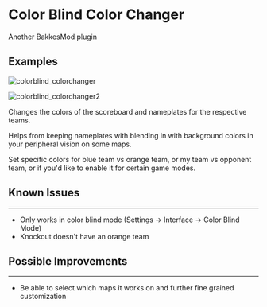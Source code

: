 # Color Blind Color Changer

Another BakkesMod plugin

## Examples

![colorblind_colorchanger](https://github.com/user-attachments/assets/3f6f9ce3-c93b-4c2b-a4dd-83ca886885a7)

![colorblind_colorchanger2](https://github.com/user-attachments/assets/14f7038e-07b9-4287-81ce-93e3b08e587b)

Changes the colors of the scoreboard and nameplates for the respective teams.

Helps from keeping nameplates with blending in with background colors in your peripheral vision on some maps.

Set specific colors for blue team vs orange team, or my team vs opponent team, or if you'd like to enable it for certain game modes.

## Known Issues
---
- Only works in color blind mode (Settings -> Interface -> Color Blind Mode)
- Knockout doesn't have an orange team

## Possible Improvements
---
- Be able to select which maps it works on and further fine grained customization
